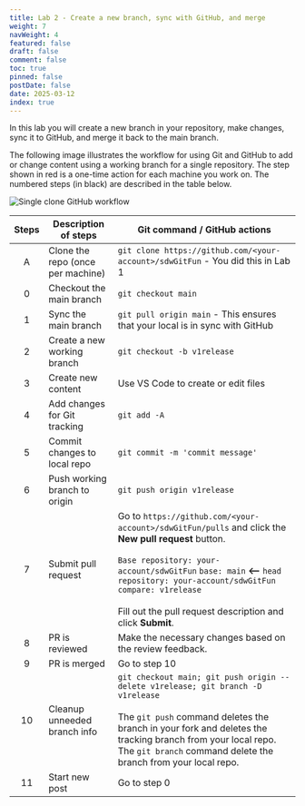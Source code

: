 ```yaml
---
title: Lab 2 - Create a new branch, sync with GitHub, and merge
weight: 7
navWeight: 4
featured: false
draft: false
comment: false
toc: true
pinned: false
postDate: false
date: 2025-03-12
index: true
---
```

<!-- markdownlint-disable MD041 -->

In this lab you will create a new branch in your repository, make changes, sync it to GitHub, and
merge it back to the main branch.

The following image illustrates the workflow for using Git and GitHub to add or change content using
a working branch for a single repository. The step shown in red is a one-time action for each
machine you work on. The numbered steps (in black) are described in the table below.

![Single clone GitHub workflow][01]

| Steps |       Description of steps        |                                                                                                                                          Git command / GitHub actions                                                                                                                                          |
| :---: | --------------------------------- | -------------------------------------------------------------------------------------------------------------------------------------------------------------------------------------------------------------------------------------------------------------------------------------------------------------- |
|   A   | Clone the repo (once per machine) | `git clone https://github.com/<your-account>/sdwGitFun` - You did this in Lab 1                                                                                                                                                                                                                                |
|   0   | Checkout the main branch          | `git checkout main`                                                                                                                                                                                                                                                                                            |
|   1   | Sync the main branch              | `git pull origin main` - This ensures that your local is in sync with GitHub                                                                                                                                                                                                                                   |
|   2   | Create a new working branch       | `git checkout -b v1release`                                                                                                                                                                                                                                                                                    |
|   3   | Create new content                | Use VS Code to create or edit files                                                                                                                                                                                                                                                                            |
|   4   | Add changes for Git tracking      | `git add -A`                                                                                                                                                                                                                                                                                                   |
|   5   | Commit changes to local repo      | `git commit -m 'commit message'`                                                                                                                                                                                                                                                                               |
|   6   | Push working branch to origin     | `git push origin v1release`                                                                                                                                                                                                                                                                                    |
|   7   | Submit pull request               | Go to `https://github.com/<your-account>/sdwGitFun/pulls` and click the **New pull request** button.<br><br> `Base repository: your-account/sdwGitFun` `base: main` **<--** `head repository: your-account/sdwGitFun` `compare: v1release` <br><br>Fill out the pull request description and click **Submit**. |
|   8   | PR is reviewed                    | Make the necessary changes based on the review feedback.                                                                                                                                                                                                                                                       |
|   9   | PR is merged                      | Go to step 10                                                                                                                                                                                                                                                                                                  |
|  10   | Cleanup unneeded branch info      | `git checkout main; git push origin --delete v1release; git branch -D v1release`<br><br>The `git push` command deletes the branch in your fork and deletes the tracking branch from your local repo. The `git branch` command delete the branch from your local repo.                                          |
|  11   | Start new post                    | Go to step 0                                                                                                                                                                                                                                                                                                   |

<!-- link references -->
[01]: images/gitfundamentals/s7-personal-git-flow.png
